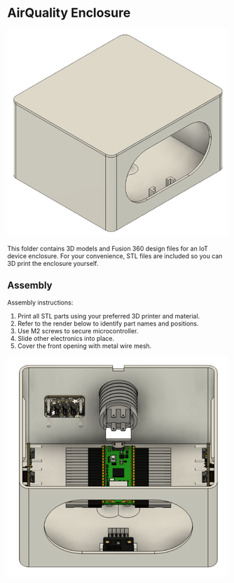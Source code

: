 # AirQuality Enclosure

![Render of IoT device enclosure](Enclosure.png)

This folder contains 3D models and Fusion 360 design files for an IoT device enclosure. For your convenience, STL files are included so you can 3D print the enclosure yourself.

## Assembly

Assembly instructions:
1. Print all STL parts using your preferred 3D printer and material.
2. Refer to the render below to identify part names and positions.
3. Use M2 screws to secure microcontroller.
4. Slide other electronics into place.
5. Cover the front opening with metal wire mesh.

![Render of assembled enclosure](AssembledEnclosure.png)